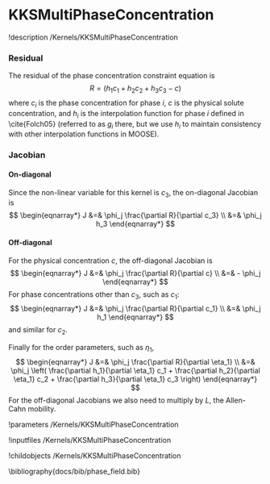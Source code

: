 # KKSMultiPhaseConcentration
!description /Kernels/KKSMultiPhaseConcentration

### Residual
The residual of the phase concentration constraint equation is
$$
R = \left( h_1 c_1 + h_2 c_2 + h_3 c_3 - c  \right)
$$
where $c_i$ is the phase concentration for phase $i$, $c$ is the physical solute concentration, and $h_i$ is the interpolation function for phase $i$ defined in \cite{Folch05} (referred to as $g_i$ there, but we use $h_i$ to maintain consistency with other interpolation functions in MOOSE).

### Jacobian

#### On-diagonal
Since the non-linear variable for this kernel is $c_3$, the on-diagonal Jacobian is
$$
\begin{eqnarray*}
J &=& \phi_j \frac{\partial R}{\partial c_3} \\
&=& \phi_j h_3
\end{eqnarray*}
$$

#### Off-diagonal
For the physical concentration $c$, the off-diagonal Jacobian is
$$
\begin{eqnarray*}
J &=& \phi_j \frac{\partial R}{\partial c} \\
&=& - \phi_j
\end{eqnarray*}
$$
For phase concentrations other than $c_3$, such as $c_1$:
$$
\begin{eqnarray*}
J &=& \phi_j \frac{\partial R}{\partial c_1} \\
&=& \phi_j h_1
\end{eqnarray*}
$$
and similar for $c_2$.

Finally for the order parameters, such as $\eta_1$,
$$
\begin{eqnarray*}
J &=& \phi_j \frac{\partial R}{\partial \eta_1} \\
&=& \phi_j \left( \frac{\partial h_1}{\partial \eta_1} c_1 + \frac{\partial h_2}{\partial \eta_1} c_2 +  \frac{\partial h_3}{\partial \eta_1} c_3      \right)
\end{eqnarray*}
$$
For the off-diagonal Jacobians we also need to multiply by $L$, the Allen-Cahn mobility.


!parameters /Kernels/KKSMultiPhaseConcentration

!inputfiles /Kernels/KKSMultiPhaseConcentration

!childobjects /Kernels/KKSMultiPhaseConcentration

\bibliography{docs/bib/phase_field.bib}
